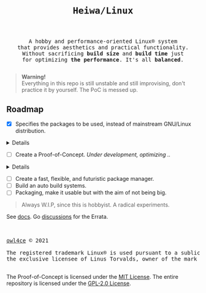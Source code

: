 # <p align="center">`Heiwa/Linux`</p>
<pre><p align="center"><samp>
A hobby and performance-oriented Linux® system
that provides aesthetics and practical functionality.
Without sacrificing <b>build size</b> and <b>build time</b> just
for optimizing <b>the performance</b>. It's all <b>balanced</b>.
</samp></p></pre>

> **Warning!**  
> Everything in this repo is still unstable and still improvising, don't practice it by yourself. The PoC is messed up.

## Roadmap <img alt="" align="right" src="https://badges.pufler.dev/visits/heiwalinux/heiwa?style=flat-square&label=&color=000000&logo=GitHub&logoColor=white&labelColor=373e4d"/>
- [x] Specifies the packages to be used, instead of mainstream GNU/Linux distribution.

<details>
<summary>Details</summary>

<br>

> |  ?  | Kernel and Userspace                               | Packages           | Extended Description           |
> |:---:|----------------------------------------------------|:------------------:|--------------------------------|
> |  ✓  | Low-level standard libraries and toolchain         | Clang/LLVM         | Modular, fast, and modern.     |
> |  ?  | C dynamic memory allocator                         | Microsoft mimalloc | Excellent performance.         |
> |  ✓  | Linux kernel patchset                              | Xanmod (CacULE)    | Optimized performance.         |
> |  ✓  | C runtime library                                  | musl               | Clean, POSIX, and [fast?](https://www.linkedin.com/pulse/testing-alternative-c-memory-allocators-pt-2-musl-mystery-gomes) |
> |  ✓  | Build system tools                                 | GNU                | Broad-scale compatibility.     |
> |  ✓  | SSL/TLS implementation                             | OpenSSL            | Full-featured and robust.      |
> |  ✓  | Native language support                            | gettext-tiny       | Stub of bloated GNU gettext.   |
> |  ✓  | Z data compression library                         | Zlib-ng            | Optimized for NGS.             |
> |  ✓  | Curses (terminal control) library                  | NetBSD curses      | Smaller than GNU ncurses.      |
> |  ✓  | Command-line interpreter or shell                  | GNU Bash           | Best implementation.           |
> |  ✓  | Line-editing and history-capabilities library      | GNU Readline       | Best implementation.           |
> |  ✓  | Unified interface for querying installed libraries | Pkgconf            | No circular dependencies.      |
> |  ✓  | Gzip data compressor and decompressor              | Pigz               | Parallel threads support.      |
> |  ✓  | Most userspace utility programs                    | Toybox             | Small, fast, and simple.       |
> |     | Init and process supervision                       | Finit              | F for fast. Fast init.         |
> |  ✓  | Manpage suite tools                                | OpenBSD mandoc     | Smaller than GNU man-db.       |
> |  ✓  | Default text-editor                                | GNU nano           | I don't use Neo/Vi/m. :stuck_out_tongue_winking_eye: |
> |  ✓  | Device manager                                     | eudev              | No reason, portable.           |

> I think Microsoft mimalloc breaks some packages if build whole system with it, need more research.

</details>

- [ ] Create a Proof-of-Concept. *Under development, optimizing ..*

<details>
<summary>Details</summary>

<br>

> |  ?  | Stage                                                                                | Status            | Optimized more for         |
> |:---:|--------------------------------------------------------------------------------------|:-----------------:|----------------------------|
> |  ✓  | 1. [Preparation](./docs/poc/1-Preparation.md)                                        | Finished          | -                          |
> |  ✓  | 2. [Stage-0 Clang/LLVM (ft. GNU) Cross-Toolchain](./docs/poc/2-Stage0_Clang_LLVM.md) | Finished          | Build time and build size. |
> |  ?  | 3. [Stage-1 Clang/LLVM Toolchain](./docs/poc/3-Stage1_Clang_LLVM.md)                 | Re-fixing         | Build time and build size. |
> |     | 4. [Final System](./docs/poc/4-Final_System.md) (core)                               | Under development | Faster performance.        |
> |     | 5. [System Configuration](./docs/poc/5-System_Configuration.md)                      | Pending           | -                          |

> Generally there's no **Stage-0** for the toolchain. I lower the value in **stage naming** because for the final toolchain, namely **Stage-2**, is actually in the **Final System** because here there are 3 stages where "stage 1 Clang/LLVM" in **Stage-0** uses GCC libraries after bootstrapping musl libc and "stage 2 Clang/LLVM" in **Stage-1** is no more from minimal as **Stage-0** but become freestanding and native. Then, **Stage-1** used to build **Final System**.

> So, the current "inefficient" method is:
> | Stage                                        | Build | Host  | Target | Action                                                                                                   | Status |
> |----------------------------------------------|:-----:|:-----:|:------:|----------------------------------------------------------------------------------------------------------|:------:|
> | Stage-0 Clang/LLVM (ft. GNU) Cross-Toolchain | host  | host  | heiwa  | Build minimal musl-GCC using host's GCC, then build stage 1 Clang/LLVM using previously musl-GCC built.  | Cross  |
> | Stage-1 Clang/LLVM Toolchain                 | heiwa | heiwa | heiwa  | Build stage 2 Clang/LLVM temporary toolchain using previously Clang/LLVM built. Now become freestanding. | Native |
> | Final System (core)                          | heiwa | heiwa | heiwa  | Build "Final System" using previously Clang/LLVM built. This LLVM build has a wider registered targets.  | Native |

> This will be long to develop PoC along with the package manager, and the whole system is like Stage 3 Gentoo.

</details>

- [ ] Create a fast, flexible, and futuristic package manager.
- [ ] Build an auto build systems.
- [ ] Packaging, make it usable but with the aim of not being big.

> Always W.I.P, since this is hobbyist. A radical experiments.

See [docs](./docs). Go [discussions](https://github.com/heiwalinux/heiwa/discussions) for the Errata.

##  
<pre><samp>
<a href="https://github.com/owl4ce">owl4ce</a> © 2021

The registered trademark Linux® is used pursuant to a sublicense from the Linux Foundation,
the exclusive licensee of Linus Torvalds, owner of the mark on a world-wide basis.

</samp></pre>
The Proof-of-Concept is licensed under the [MIT License](./docs/poc/LICENSE). The entire repository is licensed under the [GPL-2.0 License](./LICENSE).
